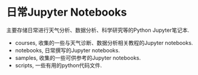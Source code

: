 # 日常Jupyter Notebooks

主要存储日常进行天气分析、数据分析、科学研究等的Python Jupyter笔记本.

* courses, 收集的一些与天气诊断、数据分析相关教程的Jupyter notebooks.
* notebooks, 日常撰写的Jupyter notebooks.
* samples, 收集的一些可供参考的Jupyter notebooks.
* scripts, 一些有用的python代码文件.

